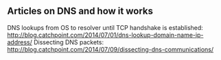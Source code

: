 ## Articles on DNS and how it works 

DNS lookups from OS to resolver until TCP handshake is established:  http://blog.catchpoint.com/2014/07/01/dns-lookup-domain-name-ip-address/
Dissecting DNS packets: http://blog.catchpoint.com/2014/07/09/dissecting-dns-communications/
